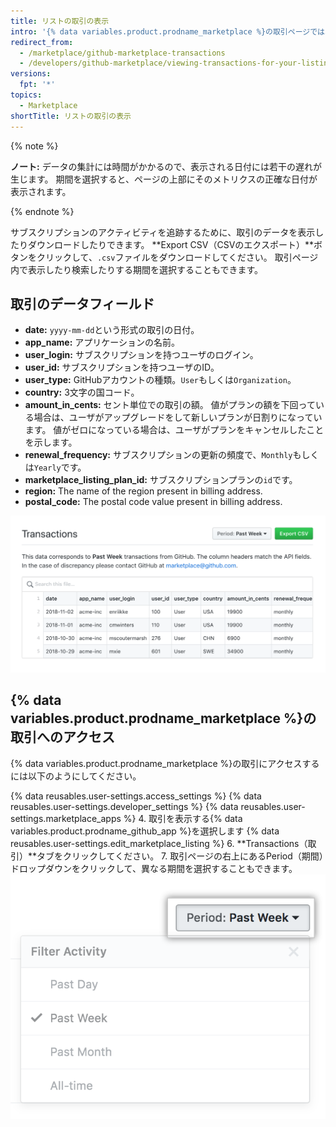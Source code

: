 ```yaml
---
title: リストの取引の表示
intro: '{% data variables.product.prodname_marketplace %}の取引ページでは、{% data variables.product.prodname_marketplace %}リストのすべての取引をダウンロードしたり表示したりできます。 過去の日（24時間）、週、月、または{% data variables.product.prodname_github_app %}が掲載された期間全体に対する取引を見ることができます。'
redirect_from:
  - /marketplace/github-marketplace-transactions
  - /developers/github-marketplace/viewing-transactions-for-your-listing
versions:
  fpt: '*'
topics:
  - Marketplace
shortTitle: リストの取引の表示
---
```


{% note %}

**ノート:** データの集計には時間がかかるので、表示される日付には若干の遅れが生じます。 期間を選択すると、ページの上部にそのメトリクスの正確な日付が表示されます。

{% endnote %}


サブスクリプションのアクティビティを追跡するために、取引のデータを表示したりダウンロードしたりできます。 **Export CSV（CSVのエクスポート）**ボタンをクリックして、`.csv`ファイルをダウンロードしてください。 取引ページ内で表示したり検索したりする期間を選択することもできます。

## 取引のデータフィールド

* **date:** `yyyy-mm-dd`という形式の取引の日付。
* **app_name:** アプリケーションの名前。
* **user_login:** サブスクリプションを持つユーザのログイン。
* **user_id:** サブスクリプションを持つユーザのID。
* **user_type:** GitHubアカウントの種類。`User`もしくは`Organization`。
* **country:** 3文字の国コード。
* **amount_in_cents:** セント単位での取引の額。 値がプランの額を下回っている場合は、ユーザがアップグレードをして新しいプランが日割りになっています。 値がゼロになっている場合は、ユーザがプランをキャンセルしたことを示します。
* **renewal_frequency:** サブスクリプションの更新の頻度で、`Monthly`もしくは`Yearly`です。
* **marketplace_listing_plan_id:** サブスクリプションプランの`id`です。
* **region:** The name of the region present in billing address.
* **postal_code:** The postal code value present in billing address.

![Marketplace insights](/assets/images/marketplace/marketplace_transactions.png)

## {% data variables.product.prodname_marketplace %}の取引へのアクセス

{% data variables.product.prodname_marketplace %}の取引にアクセスするには以下のようにしてください。

{% data reusables.user-settings.access_settings %}
{% data reusables.user-settings.developer_settings %}
{% data reusables.user-settings.marketplace_apps %}
4. 取引を表示する{% data variables.product.prodname_github_app %}を選択します
{% data reusables.user-settings.edit_marketplace_listing %}
6. **Transactions（取引）**タブをクリックしてください。
7. 取引ページの右上にあるPeriod（期間）ドロップダウンをクリックして、異なる期間を選択することもできます。 ![Marketplaceの期間](/assets/images/marketplace/marketplace_insights_time_period.png)
